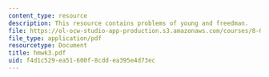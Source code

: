 ```yaml
---
content_type: resource
description: This resource contains problems of young and freedman.
file: https://ol-ocw-studio-app-production.s3.amazonaws.com/courses/8-01x-physics-i-classical-mechanics-with-an-experimental-focus-fall-2002/f4d1c529ea51600f8cddea395e4d73ec_hmwk3.pdf
file_type: application/pdf
resourcetype: Document
title: hmwk3.pdf
uid: f4d1c529-ea51-600f-8cdd-ea395e4d73ec
---
```

